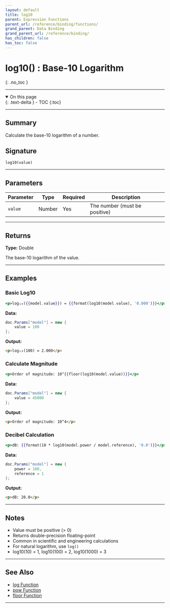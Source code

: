 ```yaml
---
layout: default
title: log10
parent: Expression Functions
parent_url: /reference/binding/functions/
grand_parent: Data Binding
grand_parent_url: /reference/binding/
has_children: false
has_toc: false
---
```


# log10() : Base-10 Logarithm
{: .no_toc }

---

<details open class='top-toc' markdown="block">
  <summary>
    On this page
  </summary>
  {: .text-delta }
- TOC
{:toc}
</details>

---

## Summary

Calculate the base-10 logarithm of a number.

## Signature

```
log10(value)
```

---

## Parameters

| Parameter | Type | Required | Description |
|-----------|------|----------|-------------|
| `value` | Number | Yes | The number (must be positive) |

---

## Returns

**Type:** Double

The base-10 logarithm of the value.

---

## Examples

### Basic Log10

```handlebars
<p>log₁₀({{model.value}}) = {{format(log10(model.value), '0.000')}}</p>
```

**Data:**
```csharp
doc.Params["model"] = new {
    value = 100
};
```

**Output:**
```html
<p>log₁₀(100) = 2.000</p>
```

### Calculate Magnitude

```handlebars
<p>Order of magnitude: 10^{{floor(log10(model.value))}}</p>
```

**Data:**
```csharp
doc.Params["model"] = new {
    value = 45000
};
```

**Output:**
```html
<p>Order of magnitude: 10^4</p>
```

### Decibel Calculation

```handlebars
<p>dB: {{format(10 * log10(model.power / model.reference), '0.0')}}</p>
```

**Data:**
```csharp
doc.Params["model"] = new {
    power = 100,
    reference = 1
};
```

**Output:**
```html
<p>dB: 20.0</p>
```

---

## Notes

- Value must be positive (> 0)
- Returns double-precision floating-point
- Common in scientific and engineering calculations
- For natural logarithm, use `log()`
- log10(10) = 1, log10(100) = 2, log10(1000) = 3

---

## See Also

- [log Function](./log.md)
- [pow Function](./pow.md)
- [floor Function](./floor.md)

---

